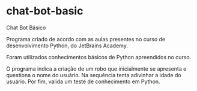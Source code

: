 # chat-bot-basic
Chat Bot Básico

Programa criado de acordo com as aulas presentes no curso de desenvolvimento Python, do JetBrains Academy.

Foram utilizados conhecimentos básicos de Python apreendidos no curso.

O programa indica a criação de um robo que inicialmente se apresenta e questiona o nome do usuário.
Na sequência tenta adivinhar a idade do usuário.
Por fim, valida um teste de conhecimento em Python.
